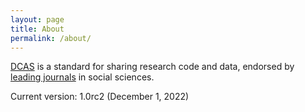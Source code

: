 ```yaml
---
layout: page
title: About
permalink: /about/
---
```

[DCAS](/) is a standard for sharing research code and data, endorsed by [leading journals](/journals) in social sciences.

Current version: 1.0rc2 (December 1, 2022)
